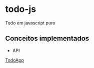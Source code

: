 # todo-js
Todo em javascript puro

## Conceitos implementados
- API

[TodoApp](https://todo-js-six.vercel.app)